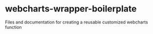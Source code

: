 # webcharts-wrapper-boilerplate
Files and documentation for creating a reusable customized webcharts function
